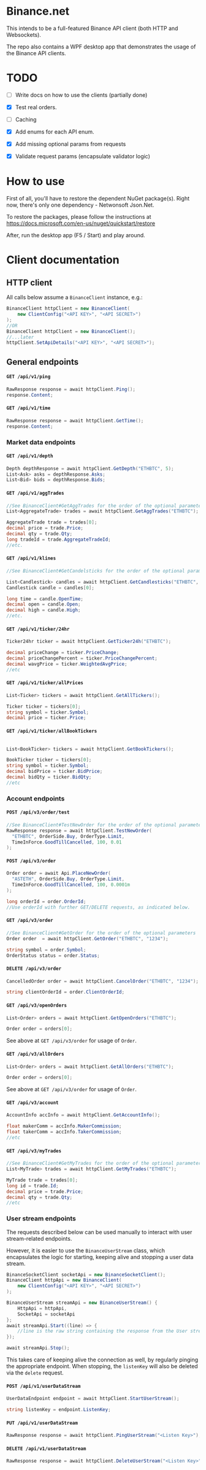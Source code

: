 # Binance.net
This intends to be a full-featured Binance API client (both HTTP and Websockets).

The repo also contains a WPF desktop app that demonstrates the usage of the Binance API clients.

# TODO
- [ ] Write docs on how to use the clients (partially done)
- [X] Test real orders.
- [ ] Caching
- [X] Add enums for each API enum.
- [X] Add missing optional params from requests
- [X] Validate request params (encapsulate validator logic)


# How to use
First of all, you'll have to restore the dependent NuGet package(s). Right now, there's only one dependency - Netwonsoft Json.Net.

To restore the packages, please follow the instructions at https://docs.microsoft.com/en-us/nuget/quickstart/restore

After, run the desktop app (F5 / Start) and play around.

# Client documentation
## HTTP client
All calls below assume a `BinanceClient` instance, e.g.:

```csharp
BinanceClient httpClient = new BinanceClient(
	new ClientConfig("<API KEY>", "<API SECRET>")
);
//OR
BinanceClient httpClient = new BinanceClient();
//...later
httpClient.SetApiDetails("<API KEY>", "<API SECRET>");
```

## General endpoints
#### `GET /api/v1/ping`
```csharp
RawResponse response = await httpClient.Ping();
response.Content;
```

#### `GET /api/v1/time`
```csharp
RawResponse response = await httpClient.GetTime();
response.Content;
``` 

### Market data endpoints

#### `GET /api/v1/depth`
```csharp
Depth depthResponse = await httpClient.GetDepth("ETHBTC", 5);
List<Ask> asks = depthResponse.Asks;
List<Bid> bids = depthResponse.Bids;
``` 

#### `GET /api/v1/aggTrades`
```csharp
//See BinanceClient#GetAggTrades for the order of the optional parameters
List<AggregateTrade> trades = await httpClient.GetAggTrades("ETHBTC");

AggregateTrade trade = trades[0];
decimal price = trade.Price;
decimal qty = trade.Qty;
long tradeId = trade.AggregateTradeId;
//etc.
``` 

#### `GET /api/v1/klines`
```csharp
//See BinanceClient#GetCandelsticks for the order of the optional parameters

List<Candlestick> candles = await httpClient.GetCandlesticks("ETHBTC", KlineInterval.Minutes15);
Candlestick candle = candles[0];

long time = candle.OpenTime;
decimal open = candle.Open;
decimal high = candle.High;
//etc.
``` 

#### `GET /api/v1/ticker/24hr `
```csharp
Ticker24hr ticker = await httpClient.GetTicker24h("ETHBTC");

decimal priceChange = ticker.PriceChange;
decimal priceChangePercent = ticker.PriceChangePercent;
decimal wavgPrice = ticker.WeightedAvgPrice;
//etc
```

#### `GET /api/v1/ticker/allPrices`
```csharp
List<Ticker> tickers = await httpClient.GetAllTickers();

Ticker ticker = tickers[0];
string symbol = ticker.Symbol;
decimal price = ticker.Price;
```

#### `GET /api/v1/ticker/allBookTickers`
```csharp

List<BookTicker> tickers = await httpClient.GetBookTickers();

BookTicker ticker = tickers[0];
string symbol = ticker.Symbol;
decimal bidPrice = ticker.BidPrice;
decimal bidQty = ticker.BidQty;
//etc
```

### Account endpoints
#### `POST /api/v3/order/test`
```csharp
//See BinanceClient#TestNewOrder for the order of the optional parameters
RawResponse response = await httpClient.TestNewOrder(
  "ETHBTC", OrderSide.Buy, OrderType.Limit, 
  TimeInForce.GoodTillCancelled, 100, 0.01
);
```

#### `POST /api/v3/order`
```csharp
Order order = await Api.PlaceNewOrder(
  "ASTETH", OrderSide.Buy, OrderType.Limit, 
  TimeInForce.GoodTillCancelled, 100, 0.0001m
);

long orderId = order.OrderId;
//Use orderId with further GET/DELETE requests, as indicated below.
```

#### `GET /api/v3/order`
```csharp
//See BinanceClient#GetOrder for the order of the optional parameters
Order order  = await httpClient.GetOrder("ETHBTC", "1234");

string symbol = order.Symbol;
OrderStatus status = order.Status;
```

#### `DELETE /api/v3/order`
```csharp
CancelledOrder order = await httpClient.CancelOrder("ETHBTC", "1234");

string clientOrderId = order.ClientOrderId;
```

#### `GET /api/v3/openOrders`
```csharp
List<Order> orders = await httpClient.GetOpenOrders("ETHBTC");

Order order = orders[0];
```
See above at `GET /api/v3/order` for usage of `Order`.

#### `GET /api/v3/allOrders`
```csharp
List<Order> orders = await httpClient.GetAllOrders("ETHBTC");

Order order = orders[0];
```
See above at `GET /api/v3/order` for usage of `Order`.

#### `GET /api/v3/account`
```csharp
AccountInfo accInfo = await httpClient.GetAccountInfo();

float makerComm = accInfo.MakerCommission;
float takerComm = accInfo.TakerCommission;
//etc
```

#### `GET /api/v3/myTrades`
```csharp
//See BinanceClient#GetMyTrades for the order of the optional parameters
List<MyTrade> trades = await httpClient.GetMyTrades("ETHBTC");

MyTrade trade = trades[0];
long id = trade.Id;
decimal price = trade.Price; 
decimal qty = trade.Qty;
//etc
```

### User stream endpoints
The requests described below can be used manually to interact with user stream-related endpoints.

However, it is easier to use the `BinanceUserStream` class, which encapsulates the logic for starting, keeping alive and stopping a user data stream.

```csharp
BinanceSocketClient socketApi = new BinanceSocketClient();
BinanceClient httpApi = new BinanceClient(
	new ClientConfig("<API KEY>", "<API SECRET>")
);

BinanceUserStream streamApi = new BinanceUserStream() {
	HttpApi = httpApi,
	SocketApi = socketApi
};
await streamApi.Start((line) => {
	//line is the raw string containing the response from the User stream websocket
});

await streamApi.Stop();
```

This takes care of keeping alive the connection as well, by regularly pinging the appropriate endpoint.
When stopping, the `listenKey` will also be deleted via the `delete` request.

#### `POST /api/v1/userDataStream`
```csharp
UserDataEndpoint endpoint = await httpClient.StartUserStream();

string listenKey = endpoint.ListenKey;
```

#### `PUT /api/v1/userDataStream`
```csharp
RawResponse response = await httpClient.PingUserStream("<Listen Key>");
```

#### `DELETE /api/v1/userDataStream`
```csharp
RawResponse response = await httpClient.DeleteUserStream("<Listen Key>");
```